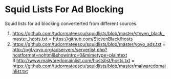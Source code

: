 # Squid Lists For Ad Blocking 
Squid lists for ad blocking converterted from different sources.<br>
1. https://github.com/tudormateescu/squidlists/blob/master/steven_black_master_hosts.txt = https://github.com/StevenBlack/hosts<br>
2. https://github.com/tudormateescu/squidlists/blob/master/yoyo_ads.txt = http://pgl.yoyo.org/adservers/serverlist.php?hostformat=nohtml&showintro=0&mimetype=plaintext  <br>
3.http://www.malwaredomainlist.com/hostslist/hosts.txt =  https://github.com/tudormateescu/squidlists/blob/master/malwaredomainlist.txt
